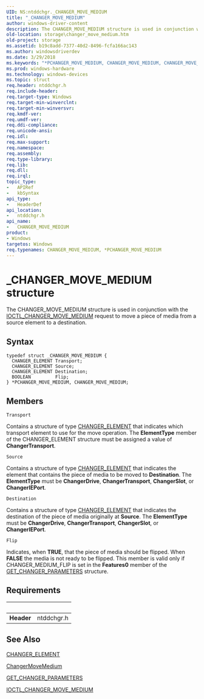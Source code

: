 ```yaml
---
UID: NS:ntddchgr._CHANGER_MOVE_MEDIUM
title: "_CHANGER_MOVE_MEDIUM"
author: windows-driver-content
description: The CHANGER_MOVE_MEDIUM structure is used in conjunction with the IOCTL_CHANGER_MOVE_MEDIUM request to move a piece of media from a source element to a destination.
old-location: storage\changer_move_medium.htm
old-project: storage
ms.assetid: b19c8add-7377-40d2-8496-fcfa166ac143
ms.author: windowsdriverdev
ms.date: 3/29/2018
ms.keywords: "*PCHANGER_MOVE_MEDIUM, CHANGER_MOVE_MEDIUM, CHANGER_MOVE_MEDIUM structure [Storage Devices], PCHANGER_MOVE_MEDIUM, PCHANGER_MOVE_MEDIUM structure pointer [Storage Devices], _CHANGER_MOVE_MEDIUM, ntddchgr/CHANGER_MOVE_MEDIUM, ntddchgr/PCHANGER_MOVE_MEDIUM, storage.changer_move_medium, structs-changer_866dd781-90cd-41be-84ce-61c16d31a369.xml"
ms.prod: windows-hardware
ms.technology: windows-devices
ms.topic: struct
req.header: ntddchgr.h
req.include-header: 
req.target-type: Windows
req.target-min-winverclnt: 
req.target-min-winversvr: 
req.kmdf-ver: 
req.umdf-ver: 
req.ddi-compliance: 
req.unicode-ansi: 
req.idl: 
req.max-support: 
req.namespace: 
req.assembly: 
req.type-library: 
req.lib: 
req.dll: 
req.irql: 
topic_type:
-	APIRef
-	kbSyntax
api_type:
-	HeaderDef
api_location:
-	ntddchgr.h
api_name:
-	CHANGER_MOVE_MEDIUM
product:
- Windows
targetos: Windows
req.typenames: CHANGER_MOVE_MEDIUM, *PCHANGER_MOVE_MEDIUM
---
```


# _CHANGER_MOVE_MEDIUM structure
The CHANGER_MOVE_MEDIUM structure is used in conjunction with the <a href="https://msdn.microsoft.com/library/windows/hardware/ff559410">IOCTL_CHANGER_MOVE_MEDIUM</a> request to move a piece of media from a source element to a destination.

## Syntax
```
typedef struct _CHANGER_MOVE_MEDIUM {
  CHANGER_ELEMENT Transport;
  CHANGER_ELEMENT Source;
  CHANGER_ELEMENT Destination;
  BOOLEAN         Flip;
} *PCHANGER_MOVE_MEDIUM, CHANGER_MOVE_MEDIUM;
```

## Members


`Transport`

Contains a structure of type <a href="https://msdn.microsoft.com/library/windows/hardware/ff551457">CHANGER_ELEMENT</a> that indicates which transport element to use for the move operation. The <b>ElementType</b> member of the CHANGER_ELEMENT structure must be assigned a value of <b>ChangerTransport</b>.

`Source`

Contains a structure of type <a href="https://msdn.microsoft.com/library/windows/hardware/ff551457">CHANGER_ELEMENT</a> that indicates the element that contains the piece of media to be moved to <b>Destination</b>. The <b>ElementType</b> must be <b>ChangerDrive</b>, <b>ChangerTransport</b>, <b>ChangerSlot</b>, or <b>ChangerIEPort</b>.

`Destination`

Contains a structure of type <a href="https://msdn.microsoft.com/library/windows/hardware/ff551457">CHANGER_ELEMENT</a> that indicates the destination of the piece of media originally at <b>Source</b>. The <b>ElementType</b> must be <b>ChangerDrive</b>, <b>ChangerTransport</b>, <b>ChangerSlot</b>, or <b>ChangerIEPort</b>.

`Flip`

Indicates, when <b>TRUE</b>, that the piece of media should be flipped. When <b>FALSE</b> the media is not ready to be flipped. This member is valid only if CHANGER_MEDIUM_FLIP is set in the <b>Features0</b> member of the  <a href="https://msdn.microsoft.com/library/windows/hardware/ff554979">GET_CHANGER_PARAMETERS</a> structure.


## Requirements
| &nbsp; | &nbsp; |
| ---- |:---- |
| **Header** | ntddchgr.h |

## See Also

<a href="https://msdn.microsoft.com/library/windows/hardware/ff551457">CHANGER_ELEMENT</a>



<a href="https://msdn.microsoft.com/library/windows/hardware/ff551436">ChangerMoveMedium</a>



<a href="https://msdn.microsoft.com/library/windows/hardware/ff554979">GET_CHANGER_PARAMETERS</a>



<a href="https://msdn.microsoft.com/library/windows/hardware/ff559410">IOCTL_CHANGER_MOVE_MEDIUM</a>